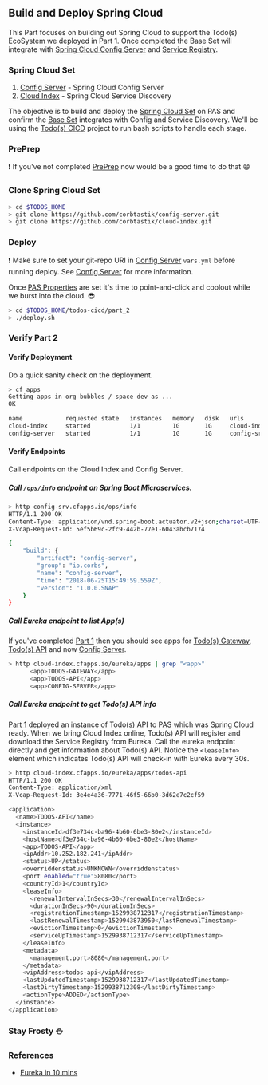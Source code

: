 ## Build and Deploy Spring Cloud   

This Part focuses on building out Spring Cloud to support the Todo(s) EcoSystem we deployed in Part 1.  Once completed the Base Set will integrate with [Spring Cloud Config Server](https://github.com/spring-cloud/spring-cloud-config) and [Service Registry](https://spring.io/blog/2015/01/20/microservice-registration-and-discovery-with-spring-cloud-and-netflix-s-eureka).

### Spring Cloud Set

1. [Config Server](https://github.com/corbtastik/config-server) - Spring Cloud Config Server
2. [Cloud Index](https://github.com/corbtastik/cloud-index) - Spring Cloud Service Discovery

The objective is to build and deploy the [Spring Cloud Set](#spring-cloud-set) on PAS and confirm the [Base Set](/PART_1.md#base-set) integrates with Config and Service Discovery.  We'll be using the [Todo(s) CICD](https://github.com/corbtastik/todos-cicd) project to run bash scripts to handle each stage.

### PrePrep

:heavy_exclamation_mark: If you've not completed [PrePrep](https://github.com/corbtastik/todos-ecosystem/blob/master/PREPREP.md) now would be a good time to do that :smile:

### Clone Spring Cloud Set  

```bash
> cd $TODOS_HOME
> git clone https://github.com/corbtastik/config-server.git
> git clone https://github.com/corbtastik/cloud-index.git
```

### Deploy  

:heavy_exclamation_mark: Make sure to set your git-repo URI in [Config Server]("") ``vars.yml`` before running deploy.  See [Config Server]("") for more information.

Once [PAS Properties](/PREPREP.md#pas-properties) are set it's time to point-and-click and coolout while we burst into the cloud. :sunglasses:

```bash
> cd $TODOS_HOME/todos-cicd/part_2
> ./deploy.sh
```

### Verify Part 2

#### Verify Deployment  

Do a quick sanity check on the deployment.

```bash
> cf apps
Getting apps in org bubbles / space dev as ...
OK

name            requested state   instances   memory   disk   urls
cloud-index     started           1/1         1G       1G     cloud-index.cfapps.io
config-server   started           1/1         1G       1G     config-srv.cfapps.io
```

#### Verify Endpoints  

Call endpoints on the Cloud Index and Config Server.

##### Call ``/ops/info`` endpoint on Spring Boot Microservices.

```bash
> http config-srv.cfapps.io/ops/info
HTTP/1.1 200 OK
Content-Type: application/vnd.spring-boot.actuator.v2+json;charset=UTF-8
X-Vcap-Request-Id: 5ef5b69c-2fc9-442b-77e1-6043abcb7174

{
    "build": {
        "artifact": "config-server",
        "group": "io.corbs",
        "name": "config-server",
        "time": "2018-06-25T15:49:59.559Z",
        "version": "1.0.0.SNAP"
    }
}
```

##### Call Eureka endpoint to list App(s)

If you've completed [Part 1](/PART_1.md) then you should see apps for [Todo(s) Gateway](https://github.com/corbtastik/todos-gateway), [Todo(s) API](https://github.com/corbtastik/todos-api) and now [Config Server](https://github.com/corbtastik/config-server).

```bash
> http cloud-index.cfapps.io/eureka/apps | grep "<app>"  
      <app>TODOS-GATEWAY</app>
      <app>TODOS-API</app>
      <app>CONFIG-SERVER</app>
```

##### Call Eureka endpoint to get Todo(s) API info  

[Part 1](/PART_1.md) deployed an instance of Todo(s) API to PAS which was Spring Cloud ready.  When we bring Cloud Index online, Todo(s) API will register and download the Service Registry from Eureka. Call the eureka endpoint directly and get information about Todo(s) API.  Notice the ``<leaseInfo>`` element which indicates Todo(s) API will check-in with Eureka every 30s.

```bash
> http cloud-index.cfapps.io/eureka/apps/todos-api
HTTP/1.1 200 OK
Content-Type: application/xml
X-Vcap-Request-Id: 3e4e4a36-7771-46f5-66b0-3d62e7c2cf59

<application>
  <name>TODOS-API</name>
  <instance>
    <instanceId>df3e734c-ba96-4b60-6be3-80e2</instanceId>
    <hostName>df3e734c-ba96-4b60-6be3-80e2</hostName>
    <app>TODOS-API</app>
    <ipAddr>10.252.182.241</ipAddr>
    <status>UP</status>
    <overriddenstatus>UNKNOWN</overriddenstatus>
    <port enabled="true">8080</port>
    <countryId>1</countryId>
    <leaseInfo>
      <renewalIntervalInSecs>30</renewalIntervalInSecs>
      <durationInSecs>90</durationInSecs>
      <registrationTimestamp>1529938712317</registrationTimestamp>
      <lastRenewalTimestamp>1529943873950</lastRenewalTimestamp>
      <evictionTimestamp>0</evictionTimestamp>
      <serviceUpTimestamp>1529938712317</serviceUpTimestamp>
    </leaseInfo>
    <metadata>
      <management.port>8080</management.port>
    </metadata>
    <vipAddress>todos-api</vipAddress>
    <lastUpdatedTimestamp>1529938712317</lastUpdatedTimestamp>
    <lastDirtyTimestamp>1529938712308</lastDirtyTimestamp>
    <actionType>ADDED</actionType>
  </instance>
</application>

```  

### Stay Frosty :snowman:

### References

* [Eureka in 10 mins](https://blog.asarkar.org/technical/netflix-eureka/)
